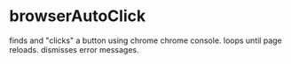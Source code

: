 browserAutoClick
================

finds and "clicks" a button using chrome chrome console. loops until page reloads. dismisses error messages.
